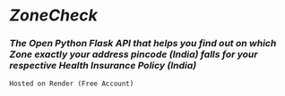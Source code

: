 # *ZoneCheck*

### _The Open Python Flask API that helps you find out on which Zone exactly your address pincode (India) falls for your respective Health Insurance Policy (India)_

`Hosted on Render (Free Account)`

